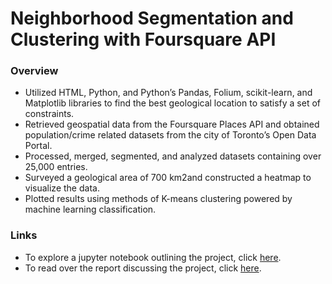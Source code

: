 # Neighborhood Segmentation and Clustering with Foursquare API

### Overview
- Utilized HTML, Python, and Python’s Pandas, Folium, scikit-learn, and Matplotlib libraries to find the best geological location to satisfy a set of constraints.
- Retrieved geospatial data from the Foursquare Places API and obtained population/crime related datasets from the city of Toronto’s Open Data Portal.
- Processed, merged, segmented, and analyzed datasets containing over 25,000 entries.
- Surveyed a geological area of 700 km2and constructed a heatmap to visualize the data.
- Plotted results using methods of K-means clustering powered by machine learning classification.

### Links
- To explore a jupyter notebook outlining the project, click [here](/project.ipynb).
- To read over the report discussing the project, click [here](/Report.pdf).
